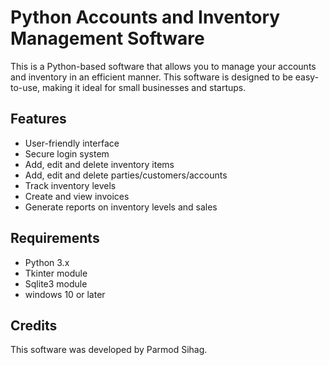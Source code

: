 # Python Accounts and Inventory Management Software
This is a Python-based software that allows you to manage your accounts and inventory in an efficient manner. This software is designed to be easy-to-use, making it ideal for small businesses and startups.

## Features
- User-friendly interface
- Secure login system
- Add, edit and delete inventory items
- Add, edit and delete parties/customers/accounts
- Track inventory levels
- Create and view invoices
- Generate reports on inventory levels and sales

## Requirements
- Python 3.x
- Tkinter module
- Sqlite3 module
- windows 10 or later

## Credits
This software was developed by Parmod Sihag. 
